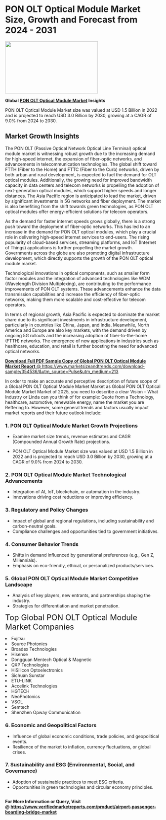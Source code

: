 <H1>PON OLT Optical Module Market Size, Growth and Forecast from 2024 - 2031</H1><img class="aligncenter size-medium wp-image-584254" src="https://thirdeyenews.in/wp-content/uploads/2024/09/Global-Market-Research-300x168.jpeg" alt="" width="300" height="168" /><p><strong>Global&nbsp;<a href="https://www.marketsizeandtrends.com/download-sample/354536/&amp;utm_source=Pulse&amp;utm_medium=213">PON OLT Optical Module Market</a> Insights</strong></p><p>PON OLT Optical Module Market size was valued at USD 1.5 Billion in 2022 and is projected to reach USD 3.0 Billion by 2030, growing at a CAGR of 9.0% from 2024 to 2030.</p><p><h2>Market Growth Insights</h2> <p>The PON OLT (Passive Optical Network Optical Line Terminal) optical module market is witnessing robust growth due to the increasing demand for high-speed internet, the expansion of fiber-optic networks, and advancements in telecommunication technologies. The global shift toward FTTH (Fiber to the Home) and FTTC (Fiber to the Curb) networks, driven by both urban and rural development, is expected to fuel the demand for OLT optical modules. Additionally, the growing need for improved bandwidth capacity in data centers and telecom networks is propelling the adoption of next-generation optical modules, which support higher speeds and longer distances. The Asia Pacific region is anticipated to lead the market, driven by significant investments in 5G networks and fiber deployment. The market is also benefiting from the shift towards green technologies, as PON OLT optical modules offer energy-efficient solutions for telecom operators.</p> <p><a href="#"></a></p> <p>As the demand for faster internet speeds grows globally, there is a strong push toward the deployment of fiber-optic networks. This has led to an increase in the demand for PON OLT optical modules, which play a crucial role in delivering high-speed internet services to end-users. The rising popularity of cloud-based services, streaming platforms, and IoT (Internet of Things) applications is further propelling the market growth. Governments across the globe are also promoting digital infrastructure development, which directly supports the growth of the PON OLT optical module market.</p> <p>Technological innovations in optical components, such as smaller form factor modules and the integration of advanced technologies like WDM (Wavelength Division Multiplexing), are contributing to the performance improvements of PON OLT systems. These advancements enhance the data transmission capabilities and increase the efficiency of fiber-optic networks, making them more scalable and cost-effective for telecom operators.</p> <p>In terms of regional growth, Asia Pacific is expected to dominate the market share due to its significant investments in infrastructure development, particularly in countries like China, Japan, and India. Meanwhile, North America and Europe are also key markets, with the demand driven by ongoing 5G rollouts and the increasing adoption of fiber-to-the-home (FTTH) networks. The emergence of new applications in industries such as healthcare, education, and retail is further boosting the need for advanced optical networks.</p> <p><a href="#"></p><p><span class=""><strong>Download Full PDF Sample Copy of Global PON OLT Optical Module Market Report</strong> @ <a href="https://www.marketsizeandtrends.com/download-sample/354536/&amp;utm_source=Pulse&amp;utm_medium=213" target="_blank">https://www.marketsizeandtrends.com/download-sample/354536/&amp;utm_source=Pulse&amp;utm_medium=213</a></span></p><p>In order to make an accurate and perceptive description of future scope of a Global&nbsp;PON OLT Optical Module Market Market as Global&nbsp;PON OLT Optical Module Market Market of 2025, you need to describe a clear Vision &ndash; What Industry or Linda can you think of for example: Quote from a Technology, healthcare, automotive, renewable energy, name the market you are Reffering to. However, some general trends and factors usually impact market reports and their future outlook include:</p><h3>1.&nbsp;<strong>PON OLT Optical Module Market Growth Projections</strong></h3><ul><li>Examine market size trends, revenue estimates and CAGR (Compounded Annual Growth Rate) projections.</li><li><p>PON OLT Optical Module Market size was valued at USD 1.5 Billion in 2022 and is projected to reach USD 3.0 Billion by 2030, growing at a CAGR of 9.0% from 2024 to 2030.</p></li></ul><h3>2.&nbsp;<strong>PON OLT Optical Module Market Technological Advancements</strong></h3><ul><li>Integration of AI, IoT, blockchain, or automation in the industry.</li><li>Innovations driving cost reductions or improving efficiency.</li></ul><h3>3.&nbsp;<strong>Regulatory and Policy Changes</strong></h3><ul><li>Impact of global and regional regulations, including sustainability and carbon-neutral goals.</li><li>Compliance challenges and opportunities tied to government initiatives.</li></ul><h3>4.&nbsp;<strong>Consumer Behavior Trends</strong></h3><ul><li>Shifts in demand influenced by generational preferences (e.g., Gen Z, Millennials).</li><li>Emphasis on eco-friendly, ethical, or personalized products/services.</li></ul><h3>5.&nbsp;<strong>Global PON OLT Optical Module Market Competitive Landscape</strong></h3><ul><li>Analysis of key players, new entrants, and partnerships shaping the industry.</li><li>Strategies for differentiation and market penetration.</li></ul><p data-pm-slice="1 1 []"><span style="color: inherit; font-family: inherit; font-size: 25px;">Top Global PON OLT Optical Module Market Companies</span></p><div class="" data-test-id=""><p><li>Fujitsu</li><li> Source Photonics</li><li> Broadex Technologies</li><li> Hisense</li><li> Dongguan Mentech Optical & Magnetic</li><li> QXP Technologies</li><li> HiSilicon Optoelectronics</li><li> Sichuan Sunstar</li><li> ETU-LINK</li><li> Accelink Technologies</li><li> HGTECH</li><li> NeoPhotonics</li><li> VSOL</li><li> Semtech</li><li> Shenzhen Opway Communication</li></p></div><h3>6.&nbsp;<strong>Economic and Geopolitical Factors</strong></h3><ul><li>Influence of global economic conditions, trade policies, and geopolitical events.</li><li>Resilience of the market to inflation, currency fluctuations, or global crises.</li></ul><h3>7.&nbsp;<strong>Sustainability and ESG (Environmental, Social, and Governance)</strong></h3><ul><li>Adoption of sustainable practices to meet ESG criteria.</li><li>Opportunities in green technologies and circular economy principles.</li></ul><h2><strong style="font-size: 14px;">For More Information or Query, Visit @&nbsp;</strong><a style="background-color: #ffffff; font-size: 14px;" href="https://www.marketsizeandtrends.com/report/pon-olt-optical-module-market/" target="_blank">https://www.verifiedmarketreports.com/product/airport-passenger-boarding-bridge-market</a></h2>
